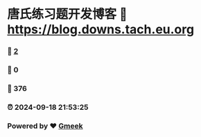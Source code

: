 # 唐氏练习题开发博客 :link: https://blog.downs.tach.eu.org 
### :page_facing_up: [2](https://blog.downs.tach.eu.org/tag.html) 
### :speech_balloon: 0 
### :hibiscus: 376 
### :alarm_clock: 2024-09-18 21:53:25 
### Powered by :heart: [Gmeek](https://github.com/Meekdai/Gmeek)
